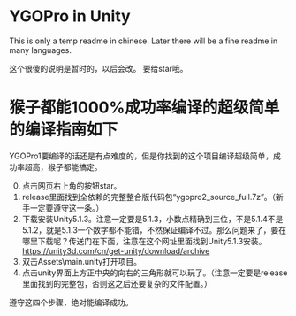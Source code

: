 # YGOPro in Unity

This is only a temp readme in chinese. Later there will be a fine readme in many languages.

这个很傻的说明是暂时的，以后会改。
要给star哦。

# 猴子都能1000%成功率编译的超级简单的编译指南如下
YGOPro1要编译的话还是有点难度的，但是你找到的这个项目编译超级简单，成功率超高，猴子都能搞定。

0. 点击网页右上角的按钮star。
1. release里面找到全依赖的完整整合版代码包“ygopro2_source_full.7z”。（新手一定要遵守这一条。）
2. 下载安装Unity5.1.3。注意一定要是5.1.3，小数点精确到三位，不是5.1.4不是5.1.2，就是5.1.3一个数字都不能错，不然保证编译不过。那么问题来了，要在哪里下载呢？传送门在下面，注意在这个网址里面找到Unity5.1.3安装。
https://unity3d.com/cn/get-unity/download/archive
3. 双击Assets\main.unity打开项目。
4. 点击unity界面上方正中央的向右的三角形就可以玩了。（注意一定要是release里面找到的完整包，否则这之后还要复杂的文件配置。）

遵守这四个步骤，绝对能编译成功。
